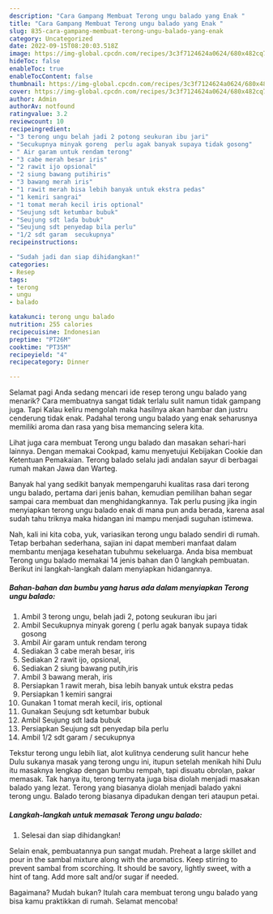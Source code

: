 ```yaml
---
description: "Cara Gampang Membuat Terong ungu balado yang Enak "
title: "Cara Gampang Membuat Terong ungu balado yang Enak "
slug: 835-cara-gampang-membuat-terong-ungu-balado-yang-enak
category: Uncategorized
date: 2022-09-15T08:20:03.518Z
image: https://img-global.cpcdn.com/recipes/3c3f7124624a0624/680x482cq70/terong-ungu-balado-foto-resep-utama.jpg
hideToc: false
enableToc: true
enableTocContent: false
thumbnail: https://img-global.cpcdn.com/recipes/3c3f7124624a0624/680x482cq70/terong-ungu-balado-foto-resep-utama.jpg
cover: https://img-global.cpcdn.com/recipes/3c3f7124624a0624/680x482cq70/terong-ungu-balado-foto-resep-utama.jpg
author: Admin
authorAv: notfound
ratingvalue: 3.2
reviewcount: 10
recipeingredient:
- "3 terong ungu belah jadi 2 potong seukuran ibu jari"
- "Secukupnya minyak goreng  perlu agak banyak supaya tidak gosong"
- " Air garam untuk rendam terong"
- "3 cabe merah besar iris"
- "2 rawit ijo opsional"
- "2 siung bawang putihiris"
- "3 bawang merah iris"
- "1 rawit merah bisa lebih banyak untuk ekstra pedas"
- "1 kemiri sangrai"
- "1 tomat merah kecil iris optional"
- "Seujung sdt ketumbar bubuk"
- "Seujung sdt lada bubuk"
- "Seujung sdt penyedap bila perlu"
- "1/2 sdt garam  secukupnya"
recipeinstructions:

- "Sudah jadi dan siap dihidangkan!"
categories:
- Resep
tags:
- terong
- ungu
- balado

katakunci: terong ungu balado 
nutrition: 255 calories
recipecuisine: Indonesian
preptime: "PT26M"
cooktime: "PT35M"
recipeyield: "4"
recipecategory: Dinner

---
```



Selamat pagi Anda sedang mencari ide resep terong ungu balado yang menarik? Cara membuatnya sangat tidak terlalu sulit namun tidak gampang juga. Tapi Kalau keliru mengolah maka hasilnya akan hambar dan justru cenderung tidak enak. Padahal terong ungu balado yang enak seharusnya memiliki aroma dan rasa yang bisa memancing selera kita.


Lihat juga cara membuat Terong ungu balado dan masakan sehari-hari lainnya. Dengan memakai Cookpad, kamu menyetujui Kebijakan Cookie dan Ketentuan Pemakaian. Terong balado selalu jadi andalan sayur di berbagai rumah makan Jawa dan Warteg.

Banyak hal yang sedikit banyak mempengaruhi kualitas rasa dari terong ungu balado, pertama dari jenis bahan, kemudian pemilihan bahan segar sampai cara membuat dan menghidangkannya. Tak perlu pusing jika ingin menyiapkan terong ungu balado enak di mana pun anda berada, karena asal sudah tahu triknya maka hidangan ini mampu menjadi suguhan istimewa.


Nah, kali ini kita coba, yuk, variasikan terong ungu balado sendiri di rumah. Tetap berbahan sederhana, sajian ini dapat memberi manfaat dalam membantu menjaga kesehatan tubuhmu sekeluarga. Anda bisa membuat Terong ungu balado memakai 14 jenis bahan dan 0 langkah pembuatan. Berikut ini langkah-langkah dalam menyiapkan hidangannya.

<!--inarticleads1-->

##### Bahan-bahan dan bumbu yang harus ada dalam menyiapkan Terong ungu balado:

1. Ambil 3 terong ungu, belah jadi 2, potong seukuran ibu jari
1. Ambil Secukupnya minyak goreng ( perlu agak banyak supaya tidak gosong
1. Ambil  Air garam untuk rendam terong
1. Sediakan 3 cabe merah besar, iris
1. Sediakan 2 rawit ijo, opsional,
1. Sediakan 2 siung bawang putih,iris
1. Ambil 3 bawang merah, iris
1. Persiapkan 1 rawit merah, bisa lebih banyak untuk ekstra pedas
1. Persiapkan 1 kemiri sangrai
1. Gunakan 1 tomat merah kecil, iris, optional
1. Gunakan Seujung sdt ketumbar bubuk
1. Ambil Seujung sdt lada bubuk
1. Persiapkan Seujung sdt penyedap bila perlu
1. Ambil 1/2 sdt garam / secukupnya


Tekstur terong ungu lebih liat, alot kulitnya cenderung sulit hancur hehe Dulu sukanya masak yang terong ungu ini, itupun setelah menikah hihi Dulu itu masaknya lengkap dengan bumbu rempah, tapi disuatu obrolan, pakar memasak. Tak hanya itu, terong ternyata juga bisa diolah menjadi masakan balado yang lezat. Terong yang biasanya diolah menjadi balado yakni terong ungu. Balado terong biasanya dipadukan dengan teri ataupun petai. 

<!--inarticleads2-->

##### Langkah-langkah untuk memasak Terong ungu balado:


1. Selesai dan siap dihidangkan!

Selain enak, pembuatannya pun sangat mudah. Preheat a large skillet and pour in the sambal mixture along with the aromatics. Keep stirring to prevent sambal from scorching. It should be savory, lightly sweet, with a hint of tang. Add more salt and/or sugar if needed. 

Bagaimana? Mudah bukan? Itulah cara membuat terong ungu balado yang bisa kamu praktikkan di rumah. Selamat mencoba!
